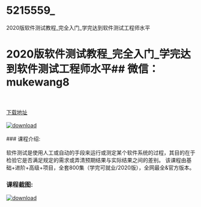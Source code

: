 # 5215559_
2020版软件测试教程_完全入门_学完达到软件测试工程师水平
# 2020版软件测试教程_完全入门_学完达到软件测试工程师水平## 微信：mukewang8
<br/></br>[下载地址](http://www.36tz.cn/article/5215559 "下载地址")
<br/></br>[![download](http://36tz.cn/muke_img/2020_10_2-16-300x178.png "下载地址")](http://www.36tz.cn/article/5215559 "下载地址")
<br/></br>### 课程介绍:<br/></br>软件测试是使用人工或自动的手段来运行或测定某个软件系统的过程，其目的在于检验它是否满足规定的需求或弄清预期结果与实际结果之间的差别。
该课程由基础+进阶+高级+项目，全套800集（学完可就业/2020版），全网最全&官方版本。

### 课程截图:
[![download](http://36tz.cn/muke_img/2020_10_1-18.png "下载地址")](http://www.36tz.cn/article/5215559 "下载地址")
